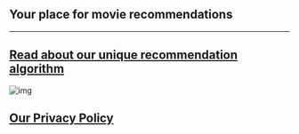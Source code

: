 ## Your place for movie recommendations
---



## [Read about our unique recommendation algorithm](http://www.betterwatch.ml/why)



![img](https://i.ibb.co/zbVmmNt/smartmockups-kjgepuur.png)



## [Our Privacy Policy](http://www.betterwatch.ml/privacy)
